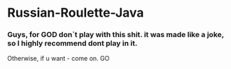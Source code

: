 # Russian-Roulette-Java

### Guys, for GOD don`t play with this shit. it was made like a joke, so I highly recommend dont play in it.
Otherwise, if u want - come on. GO
